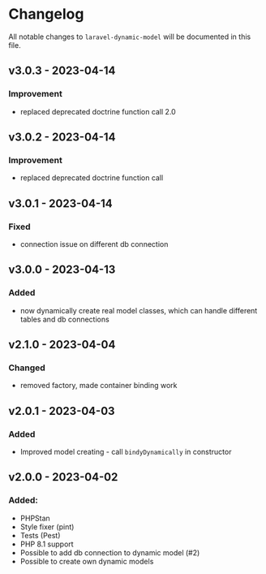# Changelog

All notable changes to `laravel-dynamic-model` will be documented in this file.

## v3.0.3 - 2023-04-14

### Improvement

- replaced deprecated doctrine function call 2.0

## v3.0.2 - 2023-04-14

### Improvement

- replaced deprecated doctrine function call

## v3.0.1 - 2023-04-14

### Fixed

- connection issue on different db connection

## v3.0.0 - 2023-04-13

### Added

- now dynamically create real model classes, which can handle different tables and db connections

## v2.1.0 - 2023-04-04

### Changed

- removed factory, made container binding work

## v2.0.1 - 2023-04-03

### Added

- Improved model creating - call `bindyDynamically` in constructor

## v2.0.0 - 2023-04-02

### Added:

- PHPStan
- Style fixer (pint)
- Tests (Pest)
- PHP 8.1 support
- Possible to add db connection to dynamic model (#2)
- Possible to create own dynamic models
